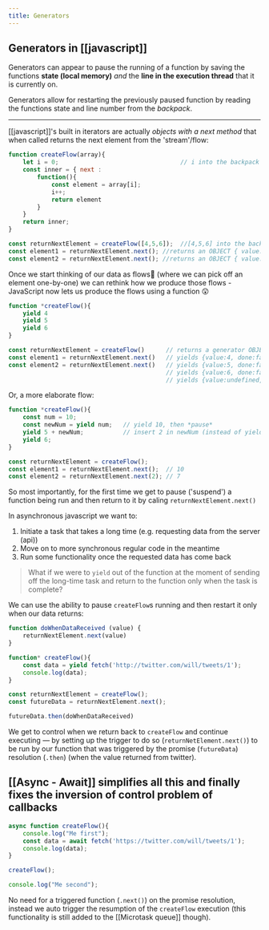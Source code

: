 ```yaml
---
title: Generators
---
```


## Generators in [[javascript]]

Generators can appear to pause the running of a function by saving the functions **state (local memory)** *and* the **line in the execution thread** that it is currently on. 

Generators allow for restarting the previously paused function by reading the functions state and line number from the *backpack*.

---

[[javascript]]'s built in iterators are actually *objects with a next method* that when called returns the next element from the 'stream'/flow:

```js
function createFlow(array){
	let i = 0;									// i into the backpack
	const inner = { next :
		function(){
			const element = array[i];
			i++;
			return element
		}
	}
	return inner;
}

const returnNextElement = createFlow([4,5,6]);  //[4,5,6] into the backpack
const element1 = returnNextElement.next(); //returns an OBJECT { value: 4 }
const element2 = returnNextElement.next(); //returns an OBJECT { value: 5 }
```

Once we start thinking of our data as flows🌊 (where we can pick off an element one-by-one) we can rethink how we produce those flows - JavaScript now lets us produce the flows using a function 😲

```js
function *createFlow(){
	yield 4
	yield 5
	yield 6
}

const returnNextElement = createFlow()		// returns a generator OBJECT with a next property { next: createFlow() } function 
const element1 = returnNextElement.next()	// yields {value:4, done:false}->true
const element2 = returnNextElement.next()	// yields {value:5, done:false}->true
											// yields {value:6, done:false}->true
											// yields {value:undefined,done:true} 
```

Or, a more elaborate flow:
```js
function *createFlow(){
	const num = 10;
	const newNum = yield num;	// yield 10, then *pause*
	yield 5 + newNum;			// insert 2 in newNum (instead of yield above)->7
	yield 6;
}

const returnNextElement = createFlow();
const element1 = returnNextElement.next();	// 10
const element2 = returnNextElement.next(2);	// 7
```

So most importantly, for the first time we get to pause ('suspend') a function being run and then return to it by caling `returnNextElement.next()`

In asynchronous javascript we want to:
1. Initiate a task that takes a long time (e.g. requesting data from the server (api))
2. Move on to more synchronous regular code in the meantime
3. Run some functionality once the requested data has come back

> What if we were to `yield` out of the function at the moment of sending off the long-time task and return to the function only when the task is complete?

We can use the ability to pause `createFlow`s running and then restart it only when our data returns:

```js
function doWhenDataReceived (value) {
	returnNextElement.next(value)
}

function* createFlow(){
	const data = yield fetch('http://twitter.com/will/tweets/1');
	console.log(data);
}

const returnNextElement = createFlow();
const futureData = returnNextElement.next();

futureData.then(doWhenDataReceived)
```

We get to control when we return back to `createFlow` and continue executing ― by setting up the trigger to do so (`returnNetElement.next()`) to be run by our function that was triggered by the promise (`futureData`) resolution (`.then`) (when the value returned from twitter).

## [[Async - Await]] simplifies all this and finally fixes the inversion of control problem of callbacks

```js
async function createFlow(){
	console.log("Me first");
	const data = await fetch('https://twitter.com/will/tweets/1');
	console.log(data);
}

createFlow();

console.log("Me second");
```

No need for a triggered function (`.next()`) on the promise resolution, instead we auto  trigger the resumption of the `createFlow` execution (this functionality is still added to the [[Microtask queue]] though).
